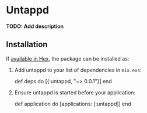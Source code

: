 # Untappd

**TODO: Add description**

## Installation

If [available in Hex](https://hex.pm/docs/publish), the package can be installed as:

  1. Add untappd to your list of dependencies in `mix.exs`:

        def deps do
          [{:untappd, "~> 0.0.1"}]
        end

  2. Ensure untappd is started before your application:

        def application do
          [applications: [:untappd]]
        end

